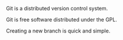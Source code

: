 <p>Git is a distributed version control system.</p>
<p>Git is free software distributed under the GPL.</p>

Creating a new branch is quick and simple.

